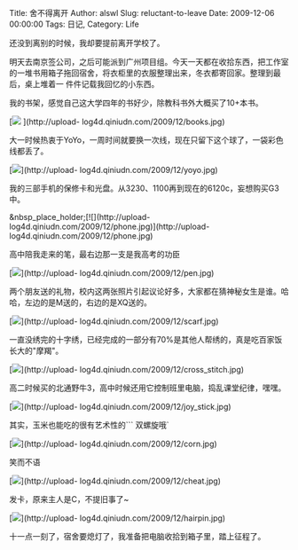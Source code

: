 Title: 舍不得离开
Author: alswl
Slug: reluctant-to-leave
Date: 2009-12-06 00:00:00
Tags: 日记, 
Category: Life

还没到离别的时候，我却要提前离开学校了。

明天去南京签公司，之后可能派到广州项目组。今天一天都在收拾东西，把工作室的一堆书用箱子拖回宿舍，将衣柜里的衣服整理出来，冬衣都寄回家。整理到最后，桌上堆着一
件件记载我回忆的小东西。

我的书架，感觉自己这大学四年的书好少，除教科书外大概买了10+本书。

[![](http://upload-log4d.qiniudn.com/2009/12/books.jpg) ](http://upload-
log4d.qiniudn.com/2009/12/books.jpg)

大一时候热衷于YoYo，一周时间就要换一次线，现在只留下这个球了，一袋彩色线都丢了。

[![](http://upload-log4d.qiniudn.com/2009/12/yoyo.jpg)](http://upload-
log4d.qiniudn.com/2009/12/yoyo.jpg)

我的三部手机的保修卡和光盘。从3230、1100再到现在的6120c，妄想购买G3中。

&nbsp_place_holder;[![](http://upload-
log4d.qiniudn.com/2009/12/phone.jpg)](http://upload-
log4d.qiniudn.com/2009/12/phone.jpg)

高中陪我走来的笔，最右边那一支是我高考的功臣

[![](http://upload-log4d.qiniudn.com/2009/12/pen.jpg)](http://upload-
log4d.qiniudn.com/2009/12/pen.jpg)

两个朋友送的礼物，校内这两张照片引起议论好多，大家都在猜神秘女生是谁。哈哈，左边的是M送的，右边的是XQ送的。

[![](http://upload-log4d.qiniudn.com/2009/12/scarf.jpg)](http://upload-
log4d.qiniudn.com/2009/12/scarf.jpg)

一直没绣完的十字绣，已经完成的一部分有70%是其他人帮绣的，真是吃百家饭长大的"摩羯"。

[![](http://upload-log4d.qiniudn.com/2009/12/cross_stitch.jpg)](http://upload-
log4d.qiniudn.com/2009/12/cross_stitch.jpg)

高二时候买的北通野牛3，高中时候还用它控制班里电脑，捣乱课堂纪律，嘿嘿。

[![](http://upload-log4d.qiniudn.com/2009/12/joy_stick.jpg)](http://upload-
log4d.qiniudn.com/2009/12/joy_stick.jpg)

其实，玉米也能吃的很有艺术性的``` 双螺旋哦`

[![](http://upload-log4d.qiniudn.com/2009/12/corn.jpg)](http://upload-
log4d.qiniudn.com/2009/12/corn.jpg)

笑而不语

[![](http://upload-log4d.qiniudn.com/2009/12/cheat.jpg)](http://upload-
log4d.qiniudn.com/2009/12/cheat.jpg)

发卡，原来主人是C，不提旧事了~

[![](http://upload-log4d.qiniudn.com/2009/12/hairpin.jpg)](http://upload-
log4d.qiniudn.com/2009/12/hairpin.jpg)

十一点一刻了，宿舍要熄灯了，我准备把电脑收拾到箱子里，踏上征程了。

